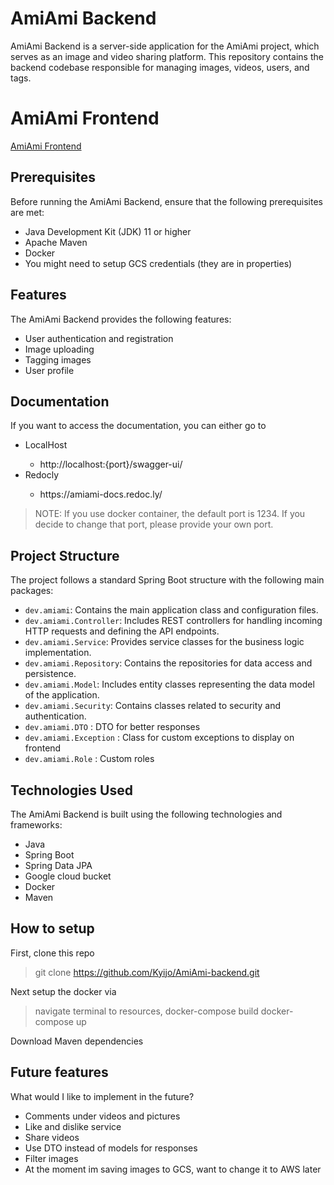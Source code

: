 # AmiAmi Backend

AmiAmi Backend is a server-side application for the AmiAmi project, which serves as an image and video sharing platform. This repository contains the backend codebase responsible for managing images, videos, users, and tags.

# AmiAmi Frontend

[AmiAmi Frontend](https://github.com/Kyijo/amiami-frontend)

## Prerequisites

Before running the AmiAmi Backend, ensure that the following prerequisites are met:

- Java Development Kit (JDK) 11 or higher
- Apache Maven
- Docker
- You might need to setup GCS credentials (they are in properties)

## Features

The AmiAmi Backend provides the following features:

- User authentication and registration
- Image uploading
- Tagging images
- User profile

## Documentation

If you want to access the documentation, you can either go to 
<ul>
  <li> LocalHost</li>
   <ul>
    <li>http://localhost:{port}/swagger-ui/</li>
   </ul>
  <li>Redocly</li>
   <ul>
     <li>https://amiami-docs.redoc.ly/</li>
   </ul>
</ul>

> NOTE: If you use docker container, the default port is 1234. If you decide to change that port, please provide your own port.

## Project Structure

The project follows a standard Spring Boot structure with the following main packages:
 
- `dev.amiami`: Contains the main application class and configuration files.
- `dev.amiami.Controller`: Includes REST controllers for handling incoming HTTP requests and defining the API endpoints.
- `dev.amiami.Service`: Provides service classes for the business logic implementation.
- `dev.amiami.Repository`: Contains the repositories for data access and persistence.
- `dev.amiami.Model`: Includes entity classes representing the data model of the application.
- `dev.amiami.Security`: Contains classes related to security and authentication.
- `dev.amiami.DTO` : DTO for better responses
- `dev.amiami.Exception` : Class for custom exceptions to display on frontend
- `dev.amiami.Role` : Custom roles 

## Technologies Used

The AmiAmi Backend is built using the following technologies and frameworks:

- Java
- Spring Boot
- Spring Data JPA
- Google cloud bucket
- Docker
- Maven

## How to setup

First, clone this repo
> git clone https://github.com/Kyijo/AmiAmi-backend.git

Next setup the docker via
> navigate terminal to resources, 
> docker-compose build
> docker-compose up

Download Maven dependencies

## Future features

What would I like to implement in the future?

- Comments under videos and pictures
- Like and dislike service
- Share videos
- Use DTO instead of models for responses
- Filter images 
- At the moment im saving images to GCS, want to change it to AWS later
